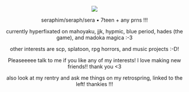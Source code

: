 <p align="center">
<img src="https://i.imgur.com/gcY2QWl.png"/>
</p>
<p align="center">
  seraphim/seraph/sera • 7teen + any prns !!!
</p>
<p align="center">
currently hyperfixated on mahoyaku, jjk, hypmic, blue period, hades (the game), and madoka magica :-3
</p>
<p align="center">
other interests are scp, splatoon, rpg horrors, and music projects :-D!
</p>
<p align="center">
Pleaseeeee talk to me if you like any of my interests! I love making new friends!! thank you <3
</p>
<p align="center">
also look at my rentry and ask me things on my retrospring, linked to the left! thankies !!! 
</p>
